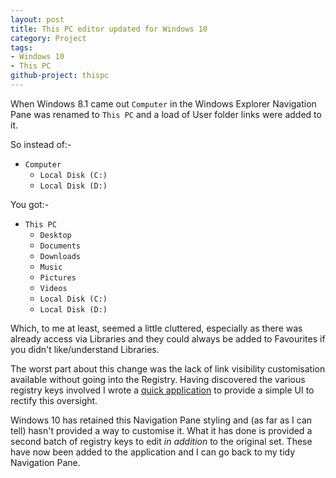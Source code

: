 ```yaml
---
layout: post
title: This PC editor updated for Windows 10
category: Project
tags: 
- Windows 10 
- This PC
github-project: thispc
---
```

When Windows 8.1 came out `Computer` in the Windows Explorer Navigation Pane was renamed to `This PC` and a load of User folder links were added to it.

So instead of:-

- `Computer`
  - `Local Disk (C:)`
  - `Local Disk (D:)`

You got:-

- `This PC`
  - `Desktop`
  - `Documents`
  - `Downloads`
  - `Music`
  - `Pictures`
  - `Videos`
  - `Local Disk (C:)`
  - `Local Disk (D:)`

Which, to me at least, seemed a little cluttered, especially as there was already access via Libraries and they could always be added to Favourites if you didn't like/understand Libraries.

The worst part about this change was the lack of link visibility customisation available without going into the Registry. 
Having discovered the various registry keys involved I wrote a [quick application](https://github.com/idiotandrobot/thispc) to provide a simple UI to rectify this oversight. 

Windows 10 has retained this Navigation Pane styling and (as far as I can tell) hasn't provided a way to customise it. What it has done is provided a second batch of registry keys to edit *in addition* to the original set.
These have now been added to the application and I can go back to my tidy Navigation Pane.
